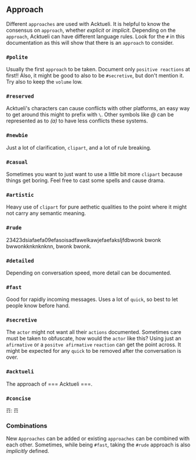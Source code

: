## Approach
Different `approaches` are used with Acktueli.  It is helpful to know the consensus on `approach`, whether _explicit_ or _implicit_.  Depending on the `approach`, Acktueli can have different language rules.  Look for the `#` in this documentation as this will show that there is an `approach` to consider.

### `#polite`
Usually the first `approach` to be taken.  Document only `positive reactions` at first!!  Also, it might be good to also to be `#secretive`, but don't mention it.  Try also to keep the `volume` low.

### `#reserved`
Acktueli's characters can cause conflicts with other platforms, an easy way to get around this might to prefix with `\`.  Other symbols like _@_ can be represented as to _(a)_ to have less conflicts these systems.

### `#newbie`
Just a lot of clarification, `clipart`, and a lot of rule breaking.

### `#casual` 
Sometimes you want to just want to use a little bit more `clipart` because things get boring.  Feel free to cast some spells and cause drama.

### `#artistic`
Heavy use of `clipart` for pure aethetic qualities to the point where it might not carry any semantic meaning.

### `#rude`
23423dsiafaefa09efasoisadfawelkawjefaefaksljfdbwonk bwonk bwwonkknknknknn, bwonk bwonk.

### `#detailed`
Depending on conversation speed, more detail can be documented.

### `#fast`
Good for rapidly incoming messages.  Uses a lot of `quick`, so best to let people know before hand.

### `#secretive`
The `actor` might not want all their `actions` documented.  Sometimes care must be taken to obfuscate, how would the `actor` like this?  Using just an `afirmative` or a `positve afirmative` `reaction` can get the point across.  It might be expected for any `quick` to be removed after the conversation is over.

### `#acktueli`
The approach of === Acktueli ===.

### `#concise`
☶: ☶

### Combinations
New `Approaches` can be added or existing `approaches` can be combined with each other.  Sometimes, while being `#fast`, taking the `#rude` approach is also _implicitly_ defined.